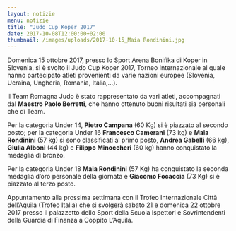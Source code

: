 ```yaml
---
layout: notizie
menu: notizie
title: "Judo Cup Koper 2017"
date: 2017-10-08T12:00:00+02:00
thumbnail: /images/uploads/2017-10-15_Maia Rondinini.jpg
---
```


Domenica 15 ottobre 2017, presso lo Sport Arena Bonifika di Koper in Slovenia, si è svolto il Judo Cup Koper 2017, Torneo Internazionale al quale hanno partecipato atleti provenienti da varie nazioni europee (Slovenia, Ucraina, Ungheria, Romania, Italia,…). 

Il Team Romagna Judo è stato rappresentato da vari atleti, accompagnati dal **Maestro Paolo Berretti**, che hanno ottenuto buoni risultati sia personali che di Team.

Per la categoria Under 14, **Pietro Campana** (60 Kg) si è piazzato al secondo posto; per la categoria Under 16 **Francesco Camerani** (73 kg) e **Maia Rondinini** (57 kg) si sono classificati al primo posto, **Andrea Gabelli** (66 kg), **Giulia Alboni** (44 kg) e **Filippo Minoccheri** (60 kg) hanno conquistato la medaglia di bronzo.

Per la categoria Under 18 **Maia Rondinini** (57 Kg) ha conquistato la seconda medaglia d’oro personale della giornata e **Giacomo Focaccia** (73 Kg) si è piazzato al terzo posto.

Appuntamento alla prossima settimana con il Trofeo Internazionale Città dell’Aquila (Trofeo Italia) che si svolgerà sabato 21 e domenica 22 ottobre 2017 presso il palazzetto dello Sport della Scuola Ispettori e Sovrintendenti della Guardia di Finanza a Coppito L’Aquila.


